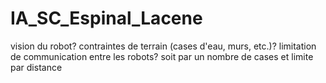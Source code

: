 # IA_SC_Espinal_Lacene

vision du robot? contraintes de terrain (cases d'eau, murs, etc.)?
limitation de communication entre les robots? soit par un nombre de cases et limite par distance
